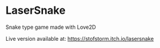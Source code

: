 # LaserSnake
Snake type game made with Love2D

Live version available at: https://stofstorm.itch.io/lasersnake
